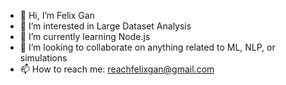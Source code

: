 - 👋 Hi, I’m Felix Gan
- 👀 I’m interested in Large Dataset Analysis
- 🌱 I’m currently learning Node.js
- 💞️ I’m looking to collaborate on anything related to ML, NLP, or simulations
- 📫 How to reach me: reachfelixgan@gmail.com

<!---
ganc56141/ganc56141 is a ✨ special ✨ repository because its `README.md` (this file) appears on your GitHub profile.
You can click the Preview link to take a look at your changes.
--->
